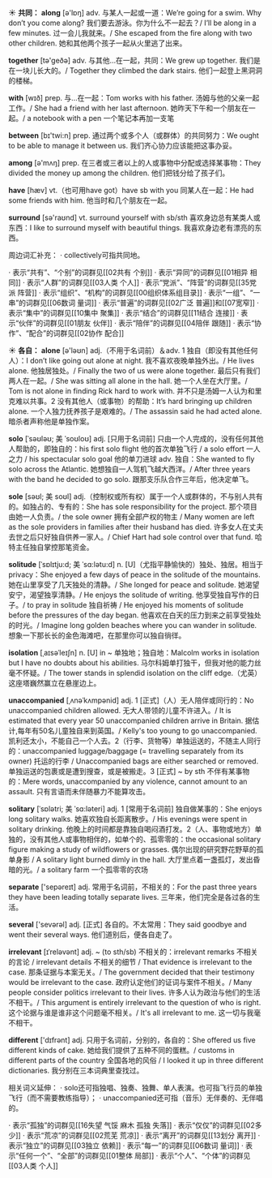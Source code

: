 ☀ <span class="category">**共同：**</span>
<span class="vocabulary">**along**</span> [ə'lɒŋ] 
<span class="definition">adv. 与某人一起或一道：</span>We’re going for a swim. Why don’t you come along? 我们要去游泳。你为什么不一起去？/ I’ll be along in a few minutes. 过一会儿我就来。/ She escaped from the fire along with two other children. 她和其他两个孩子一起从火里逃了出来。

<span class="vocabulary">**together**</span> [tə'ɡeðə] 
<span class="definition">adv. 与其他…在一起，共同：</span>We grew up together. 我们是在一块儿长大的。/ Together they climbed the dark stairs. 他们一起登上黑洞洞的楼梯。

<span class="vocabulary">**with**</span> [wɪð] 
<span class="definition">prep. 与…在一起：</span>Tom works with his father. 汤姆与他的父亲一起工作。/ She had a friend with her last afternoon. 她昨天下午和一个朋友在一起。/ a notebook with a pen 一个笔记本再加一支笔

<span class="vocabulary">**between**</span> [bɪ'twi:n] 
<span class="definition">prep. 通过两个或多个人（或群体）的共同努力：</span>We ought to be able to manage it between us. 我们齐心协力应该能把这事办妥。

<span class="vocabulary">**among**</span> [ə'mʌŋ] 
<span class="definition">prep. 在三者或三者以上的人或事物中分配或选择某事物：</span>They divided the money up among the children. 他们把钱分给了孩子们。

<span class="vocabulary">**have**</span> [hæv] 
<span class="definition">vt.（也可用have got）have sb with you 同某人在一起：</span>He had some friends with him. 他当时和几个朋友在一起。

<span class="vocabulary">**surround**</span> [sə'raʊnd] 
<span class="definition">vt. surround yourself with sb/sth 喜欢身边总有某类人或东西：</span>I like to surround myself with beautiful things. 我喜欢身边老有漂亮的东西。

周边词汇补充：
· collectively可指共同地。

· 表示“共有”、“个别”的词群见[[02共有 个别]]
· 表示“异同”的词群见[[01相异 相同]]
· 表示“人群”的词群见[[03人类 个人]]
· 表示“党派”、“阵营”的词群见[[35党派 阵营]]
· 表示“组织”、“机构”的词群见[[00组织体系组目录]]
· 表示“一组”、“一串”的词群见[[06数词 量词]]
· 表示“普遍”的词群见[[02广泛 普遍]]和[[07宽窄]]
· 表示“集中”的词群见[[10集中 聚集]]
· 表示“结合”的词群见[[11结合 连接]]
· 表示“伙伴”的词群见[[01朋友 伙伴]]
· 表示“陪伴”的词群见[[04陪伴 跟随]]
· 表示“协作”、“配合”的词群见[[02协作 配合]]

☀ <span class="category">**各自：**</span>
<span class="vocabulary">**alone**</span> [ə'ləʊn] 
<span class="definition">adj.（不用于名词前）＆adv. 1 独自（即没有其他任何人）：</span>I don’t like going out alone at night. 我不喜欢夜晚单独外出。/ He lives alone. 他独居独处。/ Finally the two of us were alone together. 最后只有我们两人在一起。/ She was sitting all alone in the hall. 她一个人坐在大厅里。/ Tom is not alone in finding Rick hard to work with. 并不只是汤姆一人认为和里克难以共事。<span class="definition">2 没有其他人（或事物）的帮助：</span>It’s hard bringing up children alone. 一个人独力抚养孩子是艰难的。/ The assassin said he had acted alone. 暗杀者声称他是单独作案。
           
<span class="vocabulary">**solo**</span> [ˈsəʊləʊ; 美 ˈsoʊloʊ]
<span class="definition">adj. [只用于名词前] 只由一个人完成的，没有任何其他人帮助的，即独自的：</span>his first solo flight 他的首次单独飞行 / a solo effort 一人之力 / his spectacular solo goal 他的单刀进球 <span class="definition">adv. 独自：</span>She wanted to fly solo across the Atlantic. 她想独自一人驾机飞越大西洋。/ After three years with the band he decided to go solo. 跟那支乐队合作三年后，他决定单飞。

<span class="vocabulary">**sole**</span> [səʊl; 美 soʊl]
<span class="definition">adj.（控制权或所有权）属于一个人或群体的，不与别人共有的。如独占的、专有的：</span>She has sole responsibility for the project. 那个项目由她一人负责。/ the sole owner 拥有全部产权的物主 / Many women are left as the sole providers in families after their husband has died. 许多女人在丈夫去世之后只好独自供养一家人。/ Chief Hart had sole control over that fund. 哈特主任独自掌控那笔资金。

<span class="vocabulary">**solitude**</span> [ˈsɒlɪtju:d; 美 ˈsɑ:lətu:d]
<span class="definition">n. [U]（尤指平静愉快的）独处、独居。相当于privacy：</span>She enjoyed a few days of peace in the solitude of the mountains. 她在山里享受了几天独处的清静。/ She longed for peace and solitude. 她渴望安宁，渴望独享清静。/ He enjoys the solitude of writing. 他享受独自写作的日子。/ to pray in solitude 独自祈祷 / He enjoyed his moments of solitude before the pressures of the day began. 他喜欢在白天的压力到来之前享受独处的时光。/ Imagine long golden beaches where you can wander in solitude. 想象一下那长长的金色海滩吧，在那里你可以独自徜徉。
           
<span class="vocabulary">**isolation**</span> [ˌaɪsəˈleɪʃn]
<span class="definition">n. [U] in ~ 单独地；独自地：</span>Malcolm works in isolation but I have no doubts about his abilities. 马尔科姆单打独干，但我对他的能力丝毫不怀疑。/ The tower stands in splendid isolation on the cliff edge.（尤英）这座塔巍然赢立在悬崖边上。
           
<span class="vocabulary">**unaccompanied**</span> [ˌʌnəˈkʌmpənid]
<span class="definition">adj. 1 [正式]（人）无人陪伴或同行的：</span>No unaccompanied children allowed. 无大人带领的儿童不许进入。/ It is estimated that every year 50 unaccompanied children arrive in Britain. 据估计,每年有50名儿童独自来到英国。/ Kelly's too young to go unaccompanied. 凯利还太小，不能自己一个人去。<span class="definition">2（行李、货物等）单独运送的，不随主人同行的：</span>unaccompanied luggage/baggage (= travelling separately from its owner) 托运的行李 / Unaccompanied bags are either searched or removed. 单独运送的包裹或是遭到搜查，或是被搬走。<span class="definition">3 [正式] ~ by sth 不伴有某事物的：</span>Mere words, unaccompanied by any violence, cannot amount to an assault. 只有言语而未伴随暴力不能算攻击。   

<span class="vocabulary">**solitary**</span> [ˈsɒlətri; 美 ˈsɑ:ləteri]
<span class="definition">adj. 1 [常用于名词前] 独自做某事的：</span>She enjoys long solitary walks. 她喜欢独自长距离散步。/ His evenings were spent in solitary drinking. 他晚上的时间都是靠独自喝闷酒打发。<span class="definition">2（人、事物或地方）单独的，没有其他人或事物相伴的，如单个的、孤零零的：</span>the occasional solitary figure making a study of wildflowers or grasses. 偶尔出现的研究野花野草的孤单身影 / A solitary light burned dimly in the hall. 大厅里点着一盏孤灯，发出昏暗的光。/ a solitary farm 一个孤零零的农场

<span class="vocabulary">**separate**</span> ['sepəreɪt] 
<span class="definition">adj. 常用于名词前，不相关的：</span>For the past three years they have been leading totally separate lives. 三年来，他们完全是各过各的生活。

<span class="vocabulary">**several**</span> ['sevərəl] 
<span class="definition">adj. [正式] 各自的。不太常用：</span>They said goodbye and went their several ways. 他们道别后，便各自走了。
           
<span class="vocabulary">**irrelevant**</span> [ɪˈreləvənt]
<span class="definition">adj. ~ (to sth/sb) 不相关的：</span>irrelevant remarks 不相关的言论 / irrelevant details 不相关的细节 / That evidence is irrelevant to the case. 那条证据与本案无关。/ The government decided that their testimony would be irrelevant to the case. 政府认定他们的证词与案件不相关。/ Many people consider politics irrelevant to their lives. 许多人认为政治与他们的生活不相干。/ This argument is entirely irrelevant to the question of who is right. 这个论据与谁是谁非这个问题毫不相关。/ It's all irrelevant to me. 这一切与我毫不相干。

<span class="vocabulary">**different**</span> ['dɪfrənt] 
<span class="definition">adj. 只用于名词前，分别的，各自的：</span>She offered us five different kinds of cake. 她给我们提供了五种不同的蛋糕。/ customs in different parts of the country 全国各地的风俗 / I looked it up in three different dictionaries. 我分别在三本词典里查找过。

相关词义延伸：
· solo还可指独唱、独奏、独舞、单人表演。也可指飞行员的单独飞行（而不需要教练指导）；
· unaccompanied还可指（音乐）无伴奏的、无伴唱的。

· 表示“孤独”的词群见[[16失望 气馁 麻木 孤独 失落]]
· 表示“仅仅”的词群见[[02多少]]
· 表示“荒凉”的词群见[[02荒芜 荒凉]]
· 表示“离开”的词群见[[13划分 离开]]
· 表示“独立”的词群见[[03独立 依赖]]
· 表示“每一”的词群见[[06数词 量词]]
· 表示“任何一个”、“全部”的词群见[[01整体 局部]]
· 表示“个人”、“个体”的词群见[[03人类 个人]]

